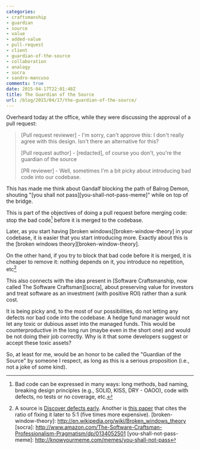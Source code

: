 ```yaml
---
categories:
- craftsmanship
- guardian
- source
- value
- added-value
- pull-request
- client
- guardian-of-the-source
- collaboration
- analogy
- socra
- sandro-mancuso
comments: true
date: 2015-04-17T22:01:48Z
title: The Guardian of the Source
url: /blog/2015/04/17/the-guardian-of-the-source/
---
```


Overheard today at the office, while they were discussing the approval of a pull request: 

> [Pull request reviewer] - I'm sorry, can't approve this: I don't really agree with this design. Isn't there an alternative for this?
>
> [Pull request author] - [redacted], of course you don't, you're the guardian of the source
>
> [PR reviewer] - Well, sometimes I'm a bit picky about introducing bad code into our codebase.

This has made me think about Gandalf blocking the path of Balrog Demon, shouting "[you shall not pass][you-shall-not-pass-meme]" while on top of the bridge.

This is part of the objectives of doing a pull request before merging code: stop the bad code[^1] before it is merged to the codebase.

Later, as you start having [broken windows][broken-window-theory] in your codebase, it is easier that you start introducing more. Exactly about this is the [broken windows theory][broken-window-theory].

On the other hand, if you try to block that bad code before it is merged, it is cheaper to remove it: nothing depends on it, you introduce no repetition, etc[^2]

This also connects with the idea present in [Software Craftsmanship, now called The Software Craftsman][socra], about preserving value for investors and treat software as an investment (with positive ROI) rather than a sunk cost.

It is being picky and, to the most of our possibilities, do not letting any defects nor bad code into the codebase. A hedge fund manager would not let any toxic or dubious asset into the managed funds. This would be counterproductive in the long run (maybe even in the short one) and would be not doing their job correctly. Why is it that some developers suggest or accept these toxic assets?

So, at least for me, would be an honor to be called the "Guardian of the Source" by someone I respect, as long as this is a serious proposition (i.e., not a joke of some kind).

[^1]: Bad code can be expressed in many ways: long methods, bad naming, breaking design principles (e.g., SOLID, KISS, DRY - OAOO), code with defects, no tests or no coverage, etc.
[^2]: A source is [Discover defects early](http://c2.com/cgi/wiki?DiscoverDefectsEarly). Another is [this paper](http://developers.slashdot.org/story/03/10/21/0141215/software-defects---do-late-bugs-really-cost-more) that cites the ratio of fixing it later to 5:1 (five times more expensive).
[broken-window-theory]: http://en.wikipedia.org/wiki/Broken_windows_theory
[socra]: http://www.amazon.com/The-Software-Craftsman-Professionalism-Pragmatism/dp/0134052501
[you-shall-not-pass-meme]: http://knowyourmeme.com/memes/you-shall-not-pass